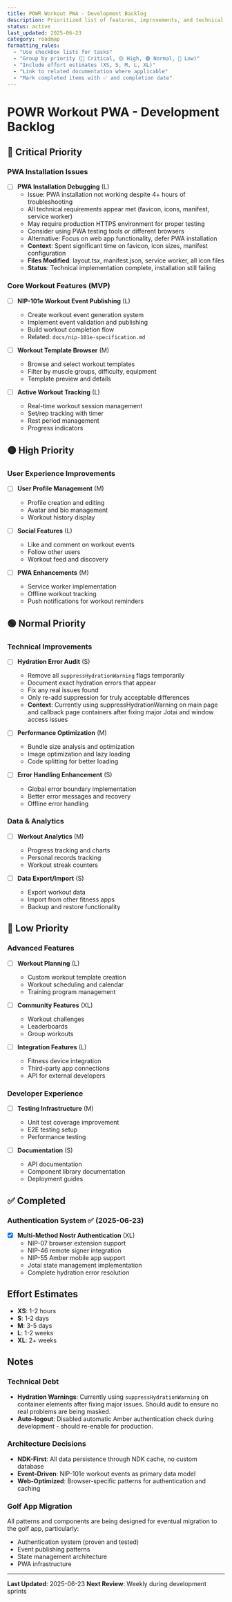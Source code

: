 ```yaml
---
title: POWR Workout PWA - Development Backlog
description: Prioritized list of features, improvements, and technical debt
status: active
last_updated: 2025-06-23
category: roadmap
formatting_rules:
  - "Use checkbox lists for tasks"
  - "Group by priority (🔴 Critical, 🟡 High, 🟢 Normal, 🔵 Low)"
  - "Include effort estimates (XS, S, M, L, XL)"
  - "Link to related documentation where applicable"
  - "Mark completed items with ✅ and completion date"
---
```


# POWR Workout PWA - Development Backlog

## 🔴 Critical Priority

### PWA Installation Issues
- [ ] **PWA Installation Debugging** (L)
  - Issue: PWA installation not working despite 4+ hours of troubleshooting
  - All technical requirements appear met (favicon, icons, manifest, service worker)
  - May require production HTTPS environment for proper testing
  - Consider using PWA testing tools or different browsers
  - Alternative: Focus on web app functionality, defer PWA installation
  - **Context**: Spent significant time on favicon, icon sizes, manifest configuration
  - **Files Modified**: layout.tsx, manifest.json, service worker, all icon files
  - **Status**: Technical implementation complete, installation still failing

### Core Workout Features (MVP)
- [ ] **NIP-101e Workout Event Publishing** (L)
  - Create workout event generation system
  - Implement event validation and publishing
  - Build workout completion flow
  - Related: `docs/nip-101e-specification.md`

- [ ] **Workout Template Browser** (M)
  - Browse and select workout templates
  - Filter by muscle groups, difficulty, equipment
  - Template preview and details

- [ ] **Active Workout Tracking** (L)
  - Real-time workout session management
  - Set/rep tracking with timer
  - Rest period management
  - Progress indicators

## 🟡 High Priority

### User Experience Improvements
- [ ] **User Profile Management** (M)
  - Profile creation and editing
  - Avatar and bio management
  - Workout history display

- [ ] **Social Features** (L)
  - Like and comment on workout events
  - Follow other users
  - Workout feed and discovery

- [ ] **PWA Enhancements** (M)
  - Service worker implementation
  - Offline workout tracking
  - Push notifications for workout reminders

## 🟢 Normal Priority

### Technical Improvements
- [ ] **Hydration Error Audit** (S)
  - Remove all `suppressHydrationWarning` flags temporarily
  - Document exact hydration errors that appear
  - Fix any real issues found
  - Only re-add suppression for truly acceptable differences
  - **Context**: Currently using suppressHydrationWarning on main page and callback page containers after fixing major Jotai and window access issues

- [ ] **Performance Optimization** (M)
  - Bundle size analysis and optimization
  - Image optimization and lazy loading
  - Code splitting for better loading

- [ ] **Error Handling Enhancement** (S)
  - Global error boundary implementation
  - Better error messages and recovery
  - Offline error handling

### Data & Analytics
- [ ] **Workout Analytics** (M)
  - Progress tracking and charts
  - Personal records tracking
  - Workout streak counters

- [ ] **Data Export/Import** (S)
  - Export workout data
  - Import from other fitness apps
  - Backup and restore functionality

## 🔵 Low Priority

### Advanced Features
- [ ] **Workout Planning** (L)
  - Custom workout template creation
  - Workout scheduling and calendar
  - Training program management

- [ ] **Community Features** (XL)
  - Workout challenges
  - Leaderboards
  - Group workouts

- [ ] **Integration Features** (L)
  - Fitness device integration
  - Third-party app connections
  - API for external developers

### Developer Experience
- [ ] **Testing Infrastructure** (M)
  - Unit test coverage improvement
  - E2E testing setup
  - Performance testing

- [ ] **Documentation** (S)
  - API documentation
  - Component library documentation
  - Deployment guides

## ✅ Completed

### Authentication System ✅ (2025-06-23)
- [x] **Multi-Method Nostr Authentication** (XL)
  - NIP-07 browser extension support
  - NIP-46 remote signer integration
  - NIP-55 Amber mobile app support
  - Jotai state management implementation
  - Complete hydration error resolution

## Effort Estimates

- **XS**: 1-2 hours
- **S**: 1-2 days
- **M**: 3-5 days
- **L**: 1-2 weeks
- **XL**: 2+ weeks

## Notes

### Technical Debt
- **Hydration Warnings**: Currently using `suppressHydrationWarning` on container elements after fixing major issues. Should audit to ensure no real problems are being masked.
- **Auto-logout**: Disabled automatic Amber authentication check during development - should re-enable for production.

### Architecture Decisions
- **NDK-First**: All data persistence through NDK cache, no custom database
- **Event-Driven**: NIP-101e workout events as primary data model
- **Web-Optimized**: Browser-specific patterns for authentication and caching

### Golf App Migration
All patterns and components are being designed for eventual migration to the golf app, particularly:
- Authentication system (proven and tested)
- Event publishing patterns
- State management architecture
- PWA infrastructure

---

**Last Updated**: 2025-06-23
**Next Review**: Weekly during development sprints
